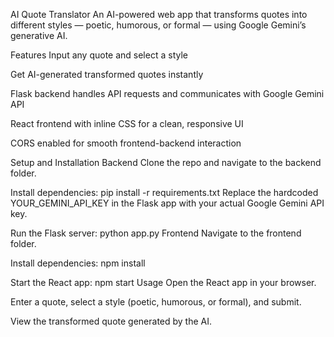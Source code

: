 AI Quote Translator
An AI-powered web app that transforms quotes into different styles — poetic, humorous, or formal — using Google Gemini’s generative AI.

Features
Input any quote and select a style

Get AI-generated transformed quotes instantly

Flask backend handles API requests and communicates with Google Gemini API

React frontend with inline CSS for a clean, responsive UI

CORS enabled for smooth frontend-backend interaction

Setup and Installation
Backend
Clone the repo and navigate to the backend folder.

Install dependencies:
pip install -r requirements.txt
Replace the hardcoded YOUR_GEMINI_API_KEY in the Flask app with your actual Google Gemini API key.

Run the Flask server:
python app.py
Frontend
Navigate to the frontend folder.

Install dependencies:
npm install

Start the React app:
npm start
Usage
Open the React app in your browser.

Enter a quote, select a style (poetic, humorous, or formal), and submit.

View the transformed quote generated by the AI.

